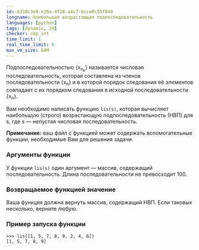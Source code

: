 ```yaml
---
id: 6310c3e0-e26a-4f28-a4c7-bcce0c557848
longname: Наибольшая возрастающая подпоследовательность
languages: [python]
tags: [dynamic, 2d]
checker: cmp_int
time_limit: 1
real_time_limit: 5
max_vm_size: 64M
---
```



Подпоследовательностью {x<sub>n<sub>k</sub></sub>} называется числовая последовательность, которая составлена из членов последовательности {x<sub>n</sub>} и в которой порядок следования её элементов совпадает с их порядком следования в исходной последовательности {x<sub>n</sub>}.

Вам необходимо написать функцию `lis(s)`, которая вычисляет наибольшую (строго) возрастающую подпоследовательность (НВП) для s, где s — непустая числовая последовательность.

**Примечание:** ваш файл с функцией может содержать вспомогательные функции, необходимые Вам для решения задачи.

### Аргументы функции

У функции `lis(s)` один аргумент — массив, содержащий последовательность.
Длина последовательности не превосходит 100.

### Возвращаемое функцией значение

Ваша функция должна вернуть массив, содержащий НВП.
Если таковых несколько, верните любую.

### Пример запуска функции

    >>> lis([1, 5, 7, 8, 9, 2, 4, 6])
    [1, 5, 7, 8, 9]
